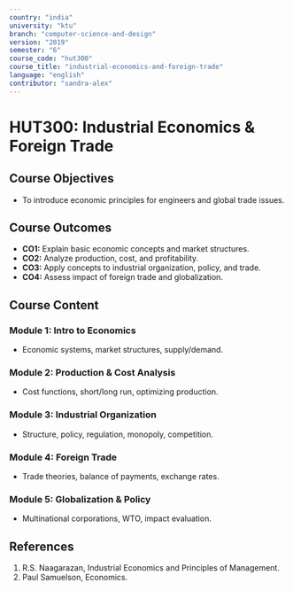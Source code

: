 ```yaml
---
country: "india"
university: "ktu"
branch: "computer-science-and-design"
version: "2019"
semester: "6"
course_code: "hut300"
course_title: "industrial-economics-and-foreign-trade"
language: "english"
contributor: "sandra-alex"
---
```


# HUT300: Industrial Economics & Foreign Trade

## Course Objectives
* To introduce economic principles for engineers and global trade issues.

## Course Outcomes
* **CO1:** Explain basic economic concepts and market structures.
* **CO2:** Analyze production, cost, and profitability.
* **CO3:** Apply concepts to industrial organization, policy, and trade.
* **CO4:** Assess impact of foreign trade and globalization.

## Course Content

### Module 1: Intro to Economics
* Economic systems, market structures, supply/demand.

### Module 2: Production & Cost Analysis
* Cost functions, short/long run, optimizing production.

### Module 3: Industrial Organization
* Structure, policy, regulation, monopoly, competition.

### Module 4: Foreign Trade
* Trade theories, balance of payments, exchange rates.

### Module 5: Globalization & Policy
* Multinational corporations, WTO, impact evaluation.

## References
1. R.S. Naagarazan, Industrial Economics and Principles of Management.
2. Paul Samuelson, Economics.


